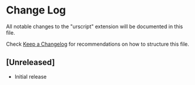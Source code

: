 # Change Log
All notable changes to the "urscript" extension will be documented in this file.

Check [Keep a Changelog](http://keepachangelog.com/) for recommendations on how to structure this file.

## [Unreleased]
- Initial release